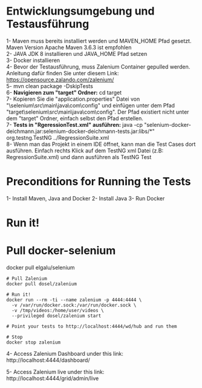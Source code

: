# Entwicklungsumgebung und Testausführung
1- Maven muss bereits installiert werden und MAVEN_HOME Pfad gesetzt. Maven Version Apache Maven 3.6.3 ist empfohlen  
2- JAVA JDK 8 installieren und JAVA_HOME Pfad setzen  
3- Docker installieren  
4- Bevor der Testausführung, muss Zalenium Container gepulled werden. Anleitung dafür finden Sie unter diesem Link:
https://opensource.zalando.com/zalenium/  
5- mvn clean package -DskipTests  
6- **Navigieren zum "target" Ordner:** cd target  
7- Kopieren Sie die "application.properties" Datei von "\selenium\src\main\java\com\config" und einfügen unter dem Pfad "target\selenium\src\main\java\com\config". Der Pfad existiert nicht unter dem "target" Ordner, einfach selbst den Pfad erstellen.  
7- **Tests in "RgeressionTest.xml" ausführen:** java -cp "selenium-docker-deichmann.jar:selenium-docker-deichmann-tests.jar:libs/*" org.testng.TestNG ../RegressionSuite.xml  
8- Wenn man das Projekt in einem IDE öffnet, kann man die Test Cases dort ausführen. Einfach rechts Klick auf dem TestNG xml Datei (z.B: RegressionSuite.xml) und dann ausführen als TestNG Test  


# Preconditions for Running the Tests
1- Install Maven, Java and Docker
2- Install Java
3- Run Docker
# Run it!
# Pull docker-selenium
docker pull elgalu/selenium

    # Pull Zalenium
    docker pull dosel/zalenium
    
    # Run it!
    docker run --rm -ti --name zalenium -p 4444:4444 \
      -v /var/run/docker.sock:/var/run/docker.sock \
      -v /tmp/videos:/home/user/videos \
      --privileged dosel/zalenium start
      
    # Point your tests to http://localhost:4444/wd/hub and run them

    # Stop
    docker stop zalenium

4- Access Zalenium Dashboard under this link:
http://localhost:4444/dashboard/

5- Access Zalenium live under this link:
http://localhost:4444/grid/admin/live